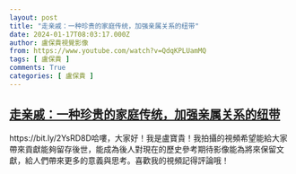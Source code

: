 ```yaml
---
layout: post
title: "走亲戚：一种珍贵的家庭传统，加强亲属关系的纽带"
date: 2024-01-17T08:03:17.000Z
author: 盧保貴視覺影像
from: https://www.youtube.com/watch?v=QdqKPLUamMQ
tags: [ 盧保貴 ]
comments: True
categories: [ 盧保貴 ]
---
```

<!--1705478597000-->
[走亲戚：一种珍贵的家庭传统，加强亲属关系的纽带](https://www.youtube.com/watch?v=QdqKPLUamMQ)
------

<div>
https://bit.ly/2YsRD8D哈嘍，大家好！我是盧寶貴！我拍攝的視頻希望能給大家帶來貢獻能夠留存後世，能成為後人對現在的歷史參考期待影像能為將來保留文獻，給人們帶來更多的意義與思考。喜歡我的視頻記得評論哦！
</div>
